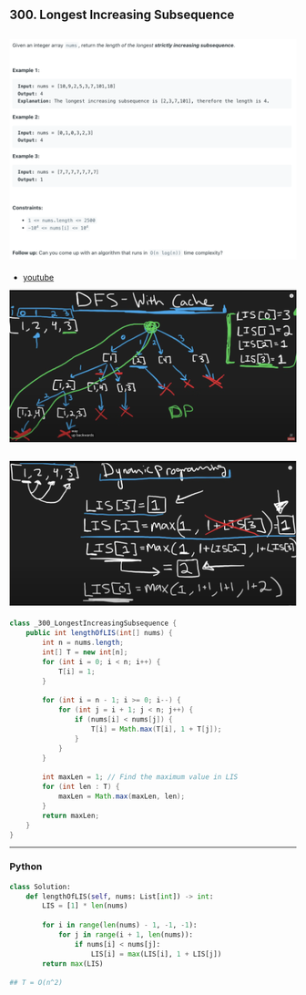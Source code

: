 ## 300. Longest Increasing Subsequence
![](img/2024-07-24-16-19-23.png)
---

- [youtube](https://www.youtube.com/watch?v=cjWnW0hdF1Y)

![](img/2024-07-24-16-20-15.png)

![](img/2024-07-24-16-20-45.png)
---

```java
class _300_LongestIncreasingSubsequence {
    public int lengthOfLIS(int[] nums) {
        int n = nums.length;
        int[] T = new int[n];
        for (int i = 0; i < n; i++) {
            T[i] = 1;
        }

        for (int i = n - 1; i >= 0; i--) {
            for (int j = i + 1; j < n; j++) {
                if (nums[i] < nums[j]) {
                    T[i] = Math.max(T[i], 1 + T[j]);
                }
            }
        }

        int maxLen = 1; // Find the maximum value in LIS
        for (int len : T) {
            maxLen = Math.max(maxLen, len);
        }
        return maxLen;
    }
}
```
---


### Python

```py
class Solution:
    def lengthOfLIS(self, nums: List[int]) -> int:
        LIS = [1] * len(nums)

        for i in range(len(nums) - 1, -1, -1):
            for j in range(i + 1, len(nums)):
                if nums[i] < nums[j]:
                    LIS[i] = max(LIS[i], 1 + LIS[j])
        return max(LIS)

## T = O(n^2)
```